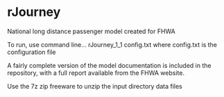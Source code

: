 # rJourney
National long distance passenger model created for FHWA

To run, use command line...
rJourney_1_1 config.txt
where config.txt is the configuration file

A fairly complete version of the model documentation is included in the repository, with a full report available from the FHWA website.

Use the 7z zip freeware to unzip the input directory data files
